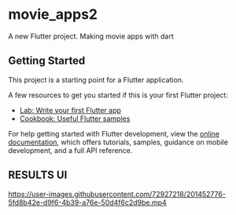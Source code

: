 # movie_apps2

A new Flutter project.
Making movie apps with dart

## Getting Started

This project is a starting point for a Flutter application.

A few resources to get you started if this is your first Flutter project:

- [Lab: Write your first Flutter app](https://docs.flutter.dev/get-started/codelab)
- [Cookbook: Useful Flutter samples](https://docs.flutter.dev/cookbook)

For help getting started with Flutter development, view the
[online documentation](https://docs.flutter.dev/), which offers tutorials,
samples, guidance on mobile development, and a full API reference.

## RESULTS UI
https://user-images.githubusercontent.com/72927218/201452776-5fd8b42e-d9f6-4b39-a76e-50d4f6c2d9be.mp4
